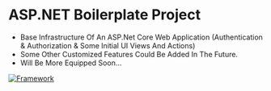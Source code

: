 # ASP.NET Boilerplate Project
- Base Infrastructure Of An ASP.Net Core Web Application (Authentication &amp; Authorization &amp; Some Initial UI Views And Actions)  
- Some Other Customized Features Could Be Added In The Future.
- Will Be More Equipped Soon...  

[![Framework](https://skillicons.dev/icons?i=dotnet,cs)](https://skillicons.dev)
